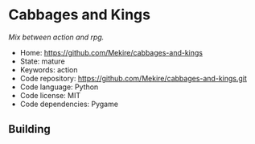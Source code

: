 # Cabbages and Kings

_Mix between action and rpg._

- Home: https://github.com/Mekire/cabbages-and-kings
- State: mature
- Keywords: action
- Code repository: https://github.com/Mekire/cabbages-and-kings.git
- Code language: Python
- Code license: MIT
- Code dependencies: Pygame

## Building

